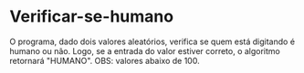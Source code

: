 # Verificar-se-humano

O programa, dado dois valores aleatórios, verifica se quem está digitando é humano ou não. Logo, se a entrada do valor estiver correto, o algoritmo retornará "HUMANO".
OBS: valores abaixo de 100.
